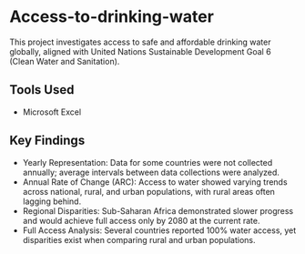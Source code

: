 # Access-to-drinking-water
This project investigates access to safe and affordable drinking water globally, aligned with United Nations Sustainable Development Goal 6 (Clean Water and Sanitation).
## Tools Used
- Microsoft Excel
  

## Key Findings
- Yearly Representation: Data for some countries were not collected annually; average intervals between data collections were analyzed.
- Annual Rate of Change (ARC): Access to water showed varying trends across national, rural, and urban populations, with rural areas often lagging behind.
- Regional Disparities: Sub-Saharan Africa demonstrated slower progress and would achieve full access only by 2080 at the current rate.
- Full Access Analysis: Several countries reported 100% water access, yet disparities exist when comparing rural and urban populations.
